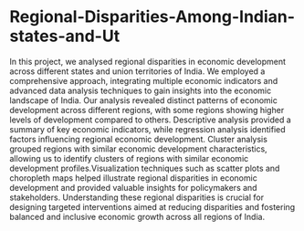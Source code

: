 # Regional-Disparities-Among-Indian-states-and-Ut
In this project, we analysed regional disparities in economic development across  different states and union territories of India. We employed a comprehensive  approach, integrating multiple economic indicators and advanced data analysis  techniques to gain insights into the economic landscape of India.
Our analysis revealed distinct patterns of economic development across different regions, with some regions showing higher levels of development compared to others. Descriptive analysis provided a summary of key economic indicators, while regression analysis identified factors influencing regional economic development. Cluster analysis grouped regions with similar economic development characteristics, allowing us to identify clusters of regions with similar economic development profiles.Visualization techniques such as scatter plots and choropleth maps helped illustrate regional disparities in economic development and provided valuable insights for policymakers and stakeholders. Understanding these regional disparities is crucial for designing targeted interventions aimed at reducing disparities and fostering balanced and inclusive economic growth across all regions of India.
